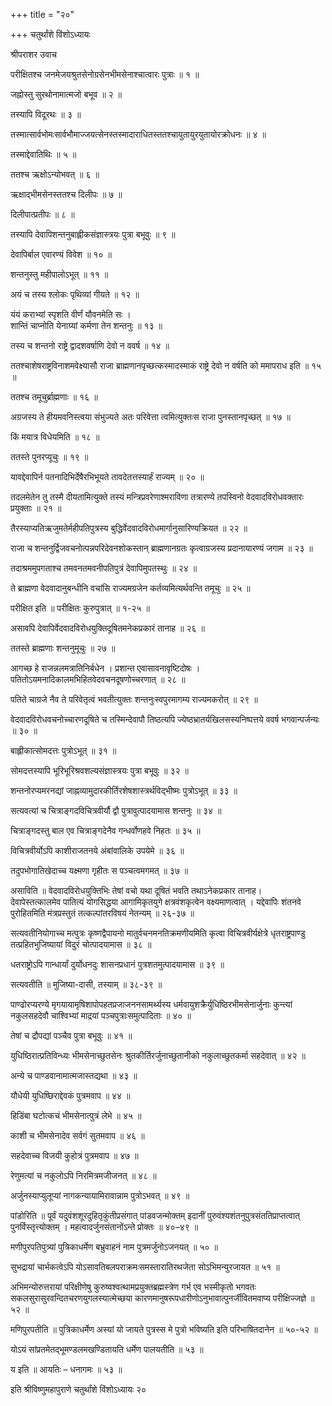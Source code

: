 +++
title = "२०"

+++
चतुर्थांशे विंशोऽध्यायः

श्रीपराशर उवाच

परीक्षितश्च जनमेजयश्रुतसेनोग्रसेनभीमसेनाश्चात्वारः पुत्राः ॥ १ ॥

जह्नोस्तु सुरथोनामात्मजो बभूव ॥ २ ॥

तस्यापि विदूरथः ॥ ३ ॥

तस्मात्सार्वभोमःसार्वभौमाज्जयत्सेनस्तस्मादाराधितस्ततश्चायुतायुरयुतायोरक्रोधनः ॥ ४ ॥

तस्माद्देवातिथिः ॥ ५ ॥

ततश्च ऋक्षोऽन्योभवत् ॥ ६ ॥

ऋक्षाद्भीमसेनस्ततश्च दिलीपः ॥ ७ ॥

दिलीपात्प्रतीपः ॥ ८ ॥

तस्यापि देवापिशन्तनुबाह्लीकसंज्ञास्त्रयः पुत्रा बभूवुः ॥ ९ ॥

देवापिर्बाल एवारण्यं विवेश ॥ १० ॥

शन्तनुस्तु महीपालोऽभूत् ॥ ११ ॥

अयं च तस्य श्लोकः पृथिव्यां गीयते ॥ १२ ॥

यंयं कराभ्यां स्पृशति वीर्णं यौवनमेति सः ।  
शान्तिं चाप्नोति येनाग्र्यां कर्मणा तेन शन्तनुः ॥ १३ ॥

तस्य च शन्तनो राष्ट्रे द्वादशवर्षाणि देवो न ववर्ष ॥ १४ ॥

ततश्चाशेषराष्ट्रविनाशमवेक्ष्यासौ राजा ब्राह्मणानपृच्छत्कस्मादस्माकं राष्ट्रे देवो न वर्षति को ममापराध इति ॥ १५ ॥

ततश्च तमूचुर्ब्राह्मणाः ॥ १६ ॥

अग्रजस्य ते हीयमवनिस्त्वया संभुज्यते अतः परिवेत्ता त्वमित्युक्तःस राजा पुनस्तानपृच्छत् ॥ १७ ॥

किं मयात्र विधेयमिति ॥ १८ ॥

ततस्ते पुनरप्यूचुः ॥ १९ ॥

यावद्देवापिर्न पतनादिभिर्देषैरभिभूयते तावदेतत्तस्यार्हं राज्यम् ॥ २० ॥

तदलमेतेन तु तस्मै दीयतामित्युक्ते तस्यं मन्त्रिप्रवरेणाश्मराविणा तत्रारण्ये तपस्विनो वेदवादविरोधवक्तारः प्रयुक्ताः ॥ २१ ॥

तैरस्याप्यतिऋजुमतेर्महीपतिपुत्रस्य बुद्धिर्वेदवादविरोधमार्गानुसारिण्यक्रियत ॥ २२ ॥

राजा च शन्तनुर्द्विजवचनोत्पन्नपरिदेवनशोकस्तान् ब्राह्मणानग्रतः कृत्वाग्रजस्य प्रदानायारण्यं जगाम ॥ २३ ॥

तदाश्रममुपगताश्च तमवनतमवनीपतिपुत्रं देवापिमुपतस्थुः ॥ २४ ॥

ते ब्राह्मणा वेदवादानुबन्धीनि वचांसि राज्यमग्रजेन कर्तव्यमित्यर्थवन्ति तमूचुः ॥ २५ ॥

परीक्षित इति ॥ परीक्षितः कुरुपुत्रात् ॥ १-२५ ॥

असावपि देवापिर्वेदवादविरोधयुक्तिदूषितमनेकप्रकारं तानाह ॥ २६ ॥

ततस्ते ब्राह्मणाः शन्तनुमूचुः ॥ २७ ॥

आगच्छ हे राजन्नलमत्रातिनिर्बधेन । प्रशान्त एवासावनावृष्टिदोषः । पतितोऽयमनादिकालमभिहितवेदवचनदूषणोच्चरणात् ॥ २८ ॥

पतिते चाग्रजे नैव ते परिवेतृत्वं भवतीत्युक्तः शन्तनुःस्वपुरमागम्य राज्यमकरोत् ॥ २९ ॥

वेदवादविरोधवचनोच्चारणदूषिते च तस्मिन्देवापौ तिष्ठत्यपि ज्येष्ठभ्रातर्यखिलसस्यनिष्पत्तये ववर्ष भगवान्पर्जन्यः ॥ ३० ॥

बाह्लीकात्सोमदत्तः पुत्रोऽभूत् ॥ ३१ ॥

सोमदत्तस्यापि भूरिभूरिश्रवशल्यसंज्ञास्त्रयः पुत्रा बभूवुः ॥ ३२ ॥

शन्तनोरप्यमरनद्यां जाह्नव्यामुदारकीर्तिरशेषशास्त्रर्थविद्भीष्मः पुत्रोऽभूत् ॥ ३३ ॥

सत्यवत्यां च चित्राङ्गदविचित्रवीर्यौ द्वौ पुत्रावुत्पादयामास शन्तनुः ॥ ३४ ॥

चित्राङ्गदस्तु बाल एव चित्राङ्गदेनैव गन्धर्वोणहवे निहतः ॥ ३५ ॥

विचित्रवीर्योऽपि काशीराजतनये अंबांवालिके उपयेमे ॥ ३६ ॥

तदुपभोगातिखेदाच्च यक्ष्मणा गृहीतः स पञ्चत्वमगमत् ॥ ३७ ॥

असाविति ॥ वेदवादविरोधयुक्तिभिः तेषां वचो यथा दूषितं भवति तथाऽनेकप्रकार तानाह।  
देवापेस्तत्कालमेव पातित्यं योगसिद्धया आगामिकृतयुगे क्षत्रवंशकृत्वेन वक्ष्यमाणत्वात् । यद्देवापिः शंतनवे पुरोहितमिति मंत्रप्रस्तुतं तत्कल्पांतरविषयं नेतन्यम् ॥ २६-३७ ॥

सत्यवतीनियोगाच्च मत्पुत्रः कृष्णद्वैपायनो मातुर्वचनमनतिक्रमणीयमिति कृत्वा विचित्रवीर्यक्षेत्रे धृतराष्ट्रपाण्डु तत्प्रहितभुजिष्यायां विदुरं चोत्पादयामास ॥ ३८ ॥

धतराष्ट्रोऽपि गान्धार्यां दुर्योधनदुः शासनप्रधानं पुत्रशतमुत्पादयामास ॥ ३९ ॥

सत्यवतीति ॥ मुजिष्या-दासी, तस्याम् ॥ ३८-३९ ॥

पाण्ढोरप्यरण्ये मृगयायामृषिशापोपहतप्रजाजननसामर्थ्यस्य धर्मवायुशक्रैर्युधिष्ठिरभीमसेनार्जुनाः कुन्त्यां नकुलसहदेवौ चाश्विभ्यां माद्रयां पञ्चपुत्राःसमुत्पादिताः ॥ ४० ॥

तेषां च द्रौपद्यां पञ्चैव पुत्रा बभूवुः ॥ ४१ ॥

युधिष्ठिरात्प्रतिविन्ध्यः भीमसेनाच्छुतसेनः श्रुतकीर्तिरर्जुनाच्छुतानीको नकुलाच्छुतकर्मा सहदेवात् ॥ ४२ ॥

अन्ये च पाण्डवानामात्मजास्तद्यथा ॥ ४३ ॥

यौधेयी युधिष्छिराद्देवकं पुत्रमवाप ॥ ४४ ॥

हिडिंबा घटोत्कचं भीमसेनात्पुत्रं लेभे ॥ ४५ ॥

काशी च भीमसेनादेव सर्वगं सुतमवाप ॥ ४६ ॥

सहदेवाच्च विजयी कुहोत्रं पुत्रमवाप ॥ ४७ ॥

रेणुमत्यां च नकुलोऽपि निरमित्रमजीजनत् ॥ ४८ ॥

अर्जुनस्याप्युलूप्यां नागकन्यायामिरावान्नाम पुत्रोऽभवत् ॥ ४९ ॥

पांडोरिति ॥ पूर्वं यदुवंशशूरदुहितृकुंतीप्रसंगात् पांडवजन्मोक्तम् इदानीं पुरुवंश्यशंतनुपुत्रसंततिप्राप्तत्वात् पुनर्विस्तृत्त्योक्तम् । महत्वादर्जुनसंतानोंऽन्ते प्रोक्तः ॥ ४०–४९ ॥

मणीपुरपतिपुत्र्यां पुत्रिकाधर्मेण बभ्रुवाहनं नाम पुत्रमर्जुनोऽजनयत् ॥ ५० ॥

सुभद्रायां चार्भकत्वेऽपि योऽसावतिबलपराक्रमःसमस्तारातिरथजेता सोऽभिमन्युरजायत ॥ ५१ ॥

अभिमन्योरुत्तरायां परिक्षीणेषु कुरुष्वश्वत्थामप्रयुक्तब्रह्मस्त्रेण गर्भ एव भस्मीकृतो भगवतः सकलसुरासुरवन्दितचरणयुगलस्यात्मेच्छया कारणमानुषरूपधारीणोऽनुभावात्पुनर्जीवितमवाप्य परीक्षिज्जज्ञे ॥ ५२ ॥

मणिपुरपतीति ॥ पुत्रिकाधर्मेण अस्यां यो जायते पुत्रस्स मे पुत्रो भविष्यति इति परिभाषितदानेन ॥ ५०-५२ ॥

योऽयं सांप्रतमेतद्भूमण्डलमखण्डितायति धर्मेण पालयतीति ॥ ५३ ॥

य इति ॥ आयतिः – धनागमः ॥ ५३ ॥

इति श्रीविष्णुमहापुराणे चतुर्थांशे विंशोऽध्यायः २०
